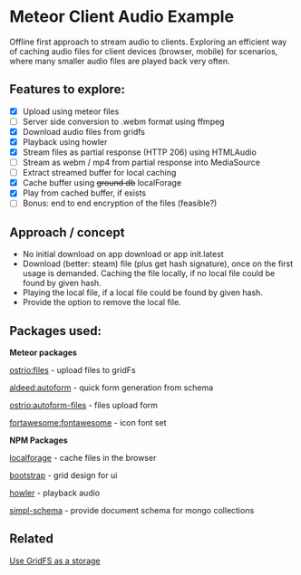 # Meteor Client Audio Example

Offline first approach to stream audio to clients. 
Exploring an efficient way of caching audio files for client devices (browser, mobile) for scenarios, where many smaller audio files are played back very often.  

## Features to explore:

* [x] Upload using meteor files
* [ ] Server side conversion to .webm format using ffmpeg
* [x] Download audio files from gridfs
* [x] Playback using howler
* [x] Stream files as partial response (HTTP 206) using HTMLAudio
* [ ] Stream as webm / mp4 from partial response into MediaSource
* [ ] Extract streamed buffer for local caching
* [x] Cache buffer using ~~ground db~~ localForage
* [x] Play from cached buffer, if exists
* [ ] Bonus: end to end encryption of the files (feasible?)

## Approach / concept

* No initial download on app download or app init.latest
* Download (better: steam) file (plus get hash signature), once on the first usage is demanded. 
Caching the file locally, if no local file could be found by given hash.  
* Playing the local file, if a local file could be found by given hash.
* Provide the option to remove the local file.

## Packages used:

**Meteor packages**

[ostrio:files](https://github.com/VeliovGroup/Meteor-Files) - upload files to gridFs

[aldeed:autoform](https://github.com/aldeed/meteor-autoform) - quick form generation from schema

[ostrio:autoform-files](https://github.com/VeliovGroup/Meteor-Files) - files upload form

[fortawesome:fontawesome]() - icon font set


**NPM Packages**

[localforage](https://github.com/localForage/localForage) - cache files in the browser

[bootstrap](https://github.com/twbs/bootstrap) - grid design for ui

[howler](https://github.com/goldfire/howler.js) - playback audio

[simpl-schema](https://github.com/aldeed/simple-schema-js) - provide document schema for mongo collections


## Related

[Use GridFS as a storage](https://github.com/VeliovGroup/Meteor-Files/wiki/GridFS-Integration)
